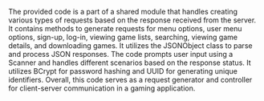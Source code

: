 The provided code is a part of a shared module that handles creating various types of requests based on the response received from the server. It contains methods to generate requests for menu options, user menu options, sign-up, log-in, viewing game lists, searching, viewing game details, and downloading games. It utilizes the JSONObject class to parse and process JSON responses. The code prompts user input using a Scanner and handles different scenarios based on the response status. It utilizes BCrypt for password hashing and UUID for generating unique identifiers. Overall, this code serves as a request generator and controller for client-server communication in a gaming application.
